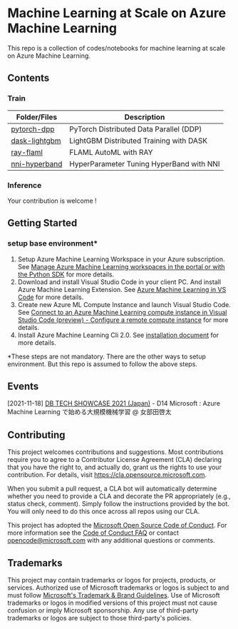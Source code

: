 # Machine Learning at Scale on Azure Machine Learning

This repo is a collection of codes/notebooks for machine learning at scale on Azure Machine Learning. 

## Contents

### Train

|Folder/Files |Description|
|---------|-----------|
|[pytorch-dpp](examples/train/pytorch-ddp)| PyTorch Distributed Data Parallel (DDP) |
|[dask-lightgbm](examples/train/dask-lightgbm)| LightGBM Distributed Training with DASK |
|[ray-flaml](examples/train/ray-flaml)|FLAML AutoML with RAY|
|[nni-hyperband](examples/train/nni-hyperband)| HyperParameter Tuning HyperBand with NNI |

### Inference

Your contribution is welcome !

## Getting Started

### setup base environment*

1. Setup Azure Machine Learning Workspace in your Azure subscription. See [Manage Azure Machine Learning workspaces in the portal or with the Python SDK](https://docs.microsoft.com/en-us/azure/machine-learning/how-to-manage-workspace?tabs=python) for more details.
2. Download and install Visual Studio Code in your client PC. And install Azure Machine Learning Extension. See [Azure Machine Learning in VS Code](https://code.visualstudio.com/docs/datascience/azure-machine-learning) for more details.
3. Create new Azure ML Compute Instance and launch Visual Studio Code. See [Connect to an Azure Machine Learning compute instance in Visual Studio Code (preview) - Configure a remote compute instance](https://docs.microsoft.com/en-us/azure/machine-learning/how-to-set-up-vs-code-remote?tabs=studio#configure-a-remote-compute-instance) for more details.
4. Install Azure Machine Learning Cli 2.0. See [installation document](https://docs.microsoft.com/en-us/azure/machine-learning/how-to-configure-cli) for more details.

*These steps are not mandatory. There are the other ways to setup environment. But this repo is assumed to follow the above steps.



## Events
[2021-11-18] [DB TECH SHOWCASE 2021 (Japan)](https://www.db-tech-showcase.com/2021/schedule/) - D14 Microsoft : Azure Machine Learning で始める大規模機械学習 @ 女部田啓太


## Contributing

This project welcomes contributions and suggestions.  Most contributions require you to agree to a
Contributor License Agreement (CLA) declaring that you have the right to, and actually do, grant us
the rights to use your contribution. For details, visit https://cla.opensource.microsoft.com.

When you submit a pull request, a CLA bot will automatically determine whether you need to provide
a CLA and decorate the PR appropriately (e.g., status check, comment). Simply follow the instructions
provided by the bot. You will only need to do this once across all repos using our CLA.

This project has adopted the [Microsoft Open Source Code of Conduct](https://opensource.microsoft.com/codeofconduct/).
For more information see the [Code of Conduct FAQ](https://opensource.microsoft.com/codeofconduct/faq/) or
contact [opencode@microsoft.com](mailto:opencode@microsoft.com) with any additional questions or comments.

## Trademarks

This project may contain trademarks or logos for projects, products, or services. Authorized use of Microsoft 
trademarks or logos is subject to and must follow 
[Microsoft's Trademark & Brand Guidelines](https://www.microsoft.com/en-us/legal/intellectualproperty/trademarks/usage/general).
Use of Microsoft trademarks or logos in modified versions of this project must not cause confusion or imply Microsoft sponsorship.
Any use of third-party trademarks or logos are subject to those third-party's policies.
